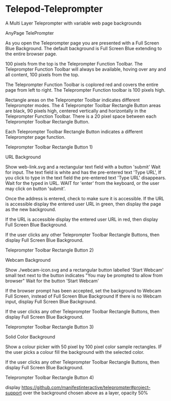 # Telepod-Teleprompter
A Multi Layer Teleprompter with variable web page backgrounds


AnyPage TelePrompter

As you open the Teleprompter page you are presented with a Full Screen Blue Background.
The default background is Full Screen Blue extending to the entire browser page.

100 pixels from the top is the Teleprompter Function Toolbar. 
The Teleprompter Function Toolbar will always be available, hoving over any and all content, 100 pixels from the top.

The Teleprompter Function Toolbar is coplored red and covers the entire page from left to right. The Teleprompter Function toolbar is 100 pixels high.


Rectangle areas on the Teleprompter Toolbar indicates different Teleprompter modes. 
The 4 Teleprompter Toolbar Rectangle Button areas are black, 90 pixels high, centered vertically and horizontally in the Teleprompter Function Toolbar.
There is a 20 pixel space between each Teleprompter Toolbar Rectangle Button.

Each Teleprompter Toolbar Rectangle Button indicates a different Teleprompter page function.

Teleprompter Toolbar Rectangle Button 1) 

URL Background

Show web-link.svg and a rectangular text field with a button 'submit'
Wait for input.
The text field is white and has the pre-entered text 'Type URL', 
If you click to type in the text field the pre-entered text 'Type URL' disappears.
Wait for the typed in URL.
WAIT for 'enter' from the keyboard, or the user may click on button 'submit'. 

Once the address is entered, check to make sure it is accessible.
If the URL is accessible display the entered user URL in green,
then display the page as the new background.

If the URL is accessible display the entered user URL in red,
then display Full Screen Blue Background.

If the user clicks any other Teleprompter Toolbar Rectangle Buttons,
then display Full Screen Blue Background.


Teleprompter Toolbar Rectangle Button 2) 

Webcam Background
 
 Show ./webcam-icon.svg and a rectangular button labelled 'Start Webcam' small text next to the button indicates "You may be prompted to allow from browser"
Wait for the button 'Start Webcam' 

If the browser prompt has been accepted, set the background to Webcam Full Screen, instead of Full Screen Blue Background
If there is no Webcam input, display Full Screen Blue Background.

If the user clicks any other Teleprompter Toolbar Rectangle Buttons,
then display Full Screen Blue Background.


Teleprompter Toolbar Rectangle Button 3) 

Solid Color Background

Show a colour picker with 50 pixel by 100 pixel color sample rectangles. 
IF the user picks a colour fill the background with the selected color.

If the user clicks any other Teleprompter Toolbar Rectangle Buttons,
then display Full Screen Blue Background.


Teleprompter Toolbar Rectangle Button 4) 

display https://github.com/manifestinteractive/teleprompter#project-support over the background chosen above as a layer, opacity 50%
